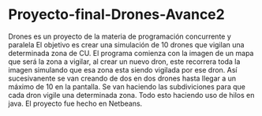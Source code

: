 # Proyecto-final-Drones-Avance2
Drones es un proyecto de la materia de programación concurrente y paralela El objetivo es crear una simulación de 10 drones que vigilan una determinada zona de CU. El programa comienza con la imagen de un mapa que será la zona a vigilar, al crear un nuevo dron, este recorrera toda la imagen simulando que esa zona esta siendo vigilada por ese dron. Así sucesivanente se van creando de dos en dos drones hasta llegar a un máximo de 10 en la pantalla. Se van haciendo las subdiviciones para que cada dron vigile una determinada zona. Todo esto haciendo uso de hilos en java. El proyecto fue hecho en Netbeans.
